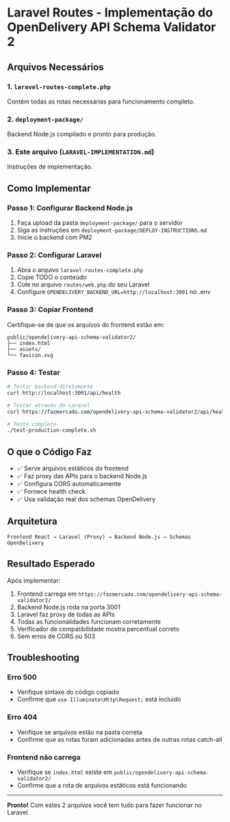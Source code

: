 # Laravel Routes - Implementação do OpenDelivery API Schema Validator 2

## Arquivos Necessários

### 1. `laravel-routes-complete.php`
Contém todas as rotas necessárias para funcionamento completo.

### 2. `deployment-package/`
Backend Node.js compilado e pronto para produção.

### 3. Este arquivo (`LARAVEL-IMPLEMENTATION.md`)
Instruções de implementação.

## Como Implementar

### Passo 1: Configurar Backend Node.js
1. Faça upload da pasta `deployment-package/` para o servidor
2. Siga as instruções em `deployment-package/DEPLOY-INSTRUCTIONS.md`
3. Inicie o backend com PM2

### Passo 2: Configurar Laravel
1. Abra o arquivo `laravel-routes-complete.php`
2. Copie TODO o conteúdo
3. Cole no arquivo `routes/web.php` do seu Laravel
4. Configure `OPENDELIVERY_BACKEND_URL=http://localhost:3001` no .env

### Passo 3: Copiar Frontend
Certifique-se de que os arquivos do frontend estão em:
```
public/opendelivery-api-schema-validator2/
├── index.html
├── assets/
└── favicon.svg
```

### Passo 4: Testar
```bash
# Testar backend diretamente
curl http://localhost:3001/api/health

# Testar através do Laravel
curl https://fazmercado.com/opendelivery-api-schema-validator2/api/health

# Teste completo
./test-production-complete.sh
```

## O que o Código Faz

- ✅ Serve arquivos estáticos do frontend
- ✅ Faz proxy das APIs para o backend Node.js
- ✅ Configura CORS automaticamente
- ✅ Fornece health check
- ✅ Usa validação real dos schemas OpenDelivery

## Arquitetura

```
Frontend React → Laravel (Proxy) → Backend Node.js → Schemas OpenDelivery
```

## Resultado Esperado

Após implementar:
1. Frontend carrega em `https://fazmercado.com/opendelivery-api-schema-validator2/`
2. Backend Node.js roda na porta 3001
3. Laravel faz proxy de todas as APIs
4. Todas as funcionalidades funcionam corretamente
3. Verificador de compatibilidade mostra percentual correto
4. Sem erros de CORS ou 503

## Troubleshooting

### Erro 500
- Verifique sintaxe do código copiado
- Confirme que `use Illuminate\Http\Request;` está incluído

### Erro 404
- Verifique se arquivos estão na pasta correta
- Confirme que as rotas foram adicionadas antes de outras rotas catch-all

### Frontend não carrega
- Verifique se `index.html` existe em `public/opendelivery-api-schema-validator2/`
- Confirme que a rota de arquivos estáticos está funcionando

---

**Pronto!** Com estes 2 arquivos você tem tudo para fazer funcionar no Laravel.

